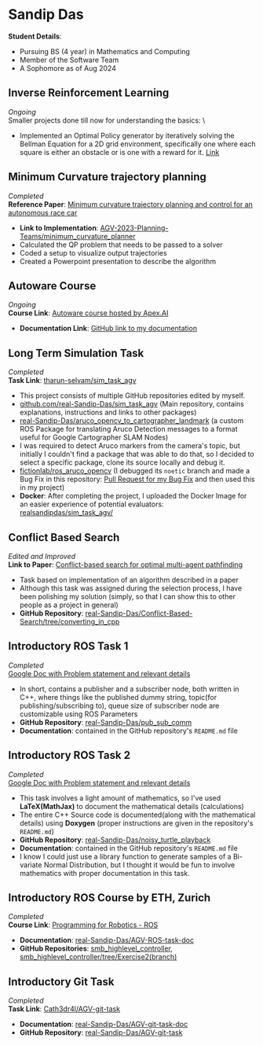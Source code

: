 # Sandip Das

**Student Details**:

- Pursuing BS (4 year) in Mathematics and Computing
- Member of the Software Team
- A Sophomore as of Aug 2024

## Inverse Reinforcement Learning

*Ongoing* \
Smaller projects done till now for understanding the basics: \
- Implemented an Optimal Policy generator by iteratively solving the Bellman Equation for a 2D grid environment, specifically one where each square is either an obstacle or is one with a reward for it. [Link](https://github.com/real-Sandip-Das/2DGridRL)

## Minimum Curvature trajectory planning

*Completed* \
**Reference Paper**: [Minimum curvature trajectory planning and control for an autonomous race car](https://doi.org/10.1080/00423114.2019.1631455)

- **Link to Implementation**: [AGV-2023-Planning-Teams/minimum_curvature_planner](https://github.com/AGV-2023-Planning-Teams/minimum_curvature_planner)
- Calculated the QP problem that needs to be passed to a solver
- Coded a setup to visualize output trajectories
- Created a Powerpoint presentation to describe the algorithm

## Autoware Course

*Ongoing* \
**Course Link**: [Autoware course hosted by Apex.AI](https://github.com/real-Sandip-Das/Autoware2020CourseDocumentation)

- **Documentation Link**: [GitHub link to my documentation](https://github.com/real-Sandip-Das/Autoware2020CourseDocumentation)

## Long Term Simulation Task

*Completed* \
**Task Link**: [tharun-selvam/sim_task_agv](https://github.com/tharun-selvam/sim_task_agv)

- This project consists of multiple GitHub repositories edited by myself.
- [github.com/real-Sandip-Das/sim_task_agv](https://github.com/real-Sandip-Das/sim_task_agv) (Main repository, contains explanations, instructions and links to other packages)
- [real-Sandip-Das/aruco_opencv_to_cartographer_landmark](https://github.com/real-Sandip-Das/aruco_opencv_to_cartographer_landmark) (a custom ROS Package for translating Aruco Detection messages to a format useful for Google Cartographer SLAM Nodes)
- I was required to detect Aruco markers from the camera's topic, but initially I couldn't find a package that was able to do that, so I decided to select a specific package, clone its source locally and debug it.
- [fictionlab/ros_aruco_opencv](https://github.com/fictionlab/ros_aruco_opencv) (I debugged its `noetic` branch and made a Bug Fix in this repository: [Pull Request for my Bug Fix](https://github.com/fictionlab/ros_aruco_opencv/pull/45) and then used this in my project)
- **Docker**: After completing the project, I uploaded the Docker Image for an easier experience of potential evaluators: [realsandipdas/sim_task_agv/](https://hub.docker.com/repository/docker/realsandipdas/sim_task_agv/)

## Conflict Based Search

*Edited and Improved* \
**Link to Paper**: [Conflict-based search for optimal multi-agent pathfinding](https://doi.org/10.1016/j.artint.2014.11.006)

- Task based on implementation of an algorithm described in a paper
- Although this task was assigned during the selection process, I have been polishing my solution (simply, so that I can show this to other people as a project in general)
- **GitHub Repository**: [real-Sandip-Das/Conflict-Based-Search/tree/converting_in_cpp](https://github.com/real-Sandip-Das/Conflict-Based-Search/tree/converting_in_cpp)

## Introductory ROS Task 1

*Completed* \
[Google Doc with Problem statement and relevant details](https://docs.google.com/document/d/1OhTyhqbF9AmXvqavk3pljdnWdggEaLWJNToXuGUitWs/edit)

- In short, contains a publisher and a subscriber node, both written in C++, where things like the published dummy string, topic(for publishing/subscribing to), queue size of subscriber node are customizable using ROS Parameters
- **GitHub Repository**: [real-Sandip-Das/pub_sub_comm](https://github.com/real-Sandip-Das/pub_sub_comm)
- **Documentation**: contained in the GitHub repository's `README.md` file

## Introductory ROS Task 2

*Completed* \
[Google Doc with Problem statement and relevant details](https://docs.google.com/document/d/1OhTyhqbF9AmXvqavk3pljdnWdggEaLWJNToXuGUitWs/edit)

- This task involves a light amount of mathematics, so I've used **LaTeX(MathJax)** to document the mathematical details (calculations)
- The entire C++ Source code is documented(along with the mathematical details) using **Doxygen** (proper instructions are given in the repository's `README.md`)
- **GitHub Repository**: [real-Sandip-Das/noisy_turtle_playback](https://github.com/real-Sandip-Das/noisy_turtle_playback)
- **Documentation**: contained in the GitHub repository's `README.md` file
- I know I could just use a library function to generate samples of a Bi-variate Normal Distribution, but I thought it would be fun to involve mathematics with proper documentation in this task.

## Introductory ROS Course by ETH, Zurich

*Completed* \
**Course Link**: [Programming for Robotics - ROS](https://rsl.ethz.ch/education-students/lectures/ros.html)

- **Documentation**: [real-Sandip-Das/AGV-ROS-task-doc](https://github.com/real-Sandip-Das/AGV-ROS-task-doc)
- **GitHub Repositories**: [smb_highlevel_controller](https://github.com/real-Sandip-Das/smb_highlevel_controller), [smb_highlevel_controller/tree/Exercise2(branch)](https://github.com/real-Sandip-Das/smb_highlevel_controller/tree/Exercise2)

## Introductory Git Task

*Completed* \
**Task Link**: [Cath3dr4l/AGV-git-task](https://github.com/Cath3dr4l/AGV-git-task)

- **Documentation**: [real-Sandip-Das/AGV-git-task-doc](https://github.com/real-Sandip-Das/AGV-git-task-doc)
- **GitHub Repository**: [real-Sandip-Das/AGV-git-task](https://github.com/real-Sandip-Das/AGV-git-task)
